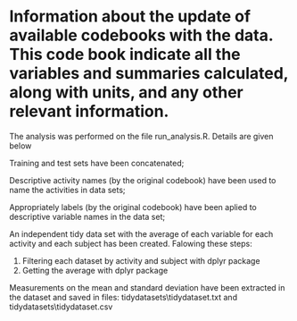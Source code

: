 # Information about the update of available codebooks with the data. This code book indicate all the variables and summaries calculated, along with units, and any other relevant information.

The analysis was performed on the file run_analysis.R. Details are given below

Training and test sets have been concatenated;

Descriptive activity names (by the original codebook) have been used to name the activities in data sets;

Appropriately labels (by the original codebook) have been aplied to descriptive variable names in the data set;  

An independent tidy data set with the average of each variable for each activity and each subject has been created. Falowing these steps:

1. Filtering each dataset by activity and subject with dplyr package
2. Getting the average with dplyr package

Measurements on the mean and standard deviation have been extracted in the dataset and saved in files: tidydatasets\tidydataset.txt and tidydatasets\tidydataset.csv


